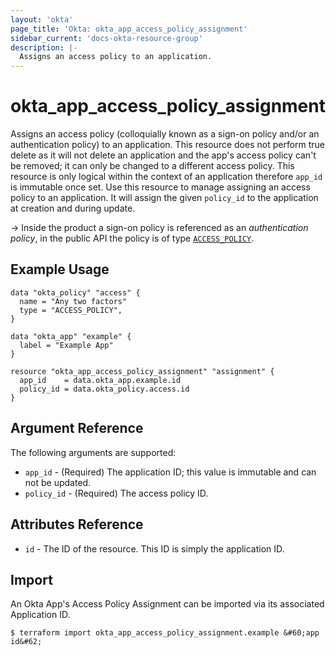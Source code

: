 ```yaml
---
layout: 'okta'
page_title: 'Okta: okta_app_access_policy_assignment'
sidebar_current: 'docs-okta-resource-group'
description: |-
  Assigns an access policy to an application.
---
```


# okta_app_access_policy_assignment

Assigns an access policy (colloquially known as a sign-on policy and/or an
authentication policy) to an application. This resource does not perform true
delete as it will not delete an application and the app's access policy can't be
removed; it can only be changed to a different access policy. This resource is
only logical within the context of an application therefore `app_id` is
immutable once set. Use this resource to manage assigning an access policy to an
application. It will assign the given `policy_id` to the application at creation
and during update.

-> Inside the product a sign-on policy is referenced as an _authentication
policy_, in the public API the policy is of type
[`ACCESS_POLICY`](https://developer.okta.com/docs/reference/api/policy/#policy-object).

## Example Usage

```hcl
data "okta_policy" "access" {
  name = "Any two factors"
  type = "ACCESS_POLICY",
}

data "okta_app" "example" {
  label = "Example App"
}

resource "okta_app_access_policy_assignment" "assignment" {
  app_id    = data.okta_app.example.id
  policy_id = data.okta_policy.access.id
}
```


## Argument Reference

The following arguments are supported:

- `app_id` - (Required) The application ID; this value is immutable and can not be updated.
- `policy_id` - (Required) The access policy ID.

## Attributes Reference

- `id` - The ID of the resource. This ID is simply the application ID.

## Import

An Okta App's Access Policy Assignment can be imported via its associated Application ID.

```
$ terraform import okta_app_access_policy_assignment.example &#60;app id&#62;
```
